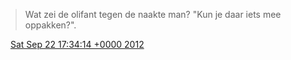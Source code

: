> Wat zei de olifant tegen de naakte man? "Kun je daar iets mee oppakken?"\.

<img src="../../media/tweet.ico" width="12" /> [Sat Sep 22 17:34:14 +0000 2012](https://twitter.com/DromerDenker/status/249562260463296513)
